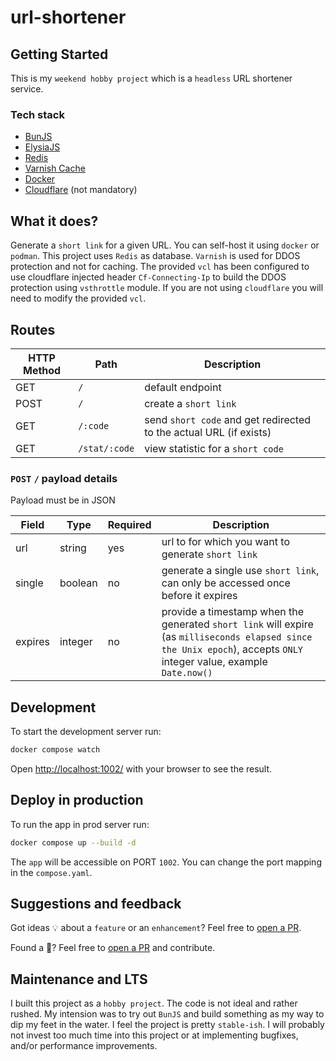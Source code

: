 # url-shortener

## Getting Started

This is my `weekend hobby project` which is a `headless` URL shortener service.

### Tech stack

- [BunJS](https://bun.sh/)
- [ElysiaJS](https://elysiajs.com/)
- [Redis](https://redis.io/)
- [Varnish Cache](https://varnish-cache.org/)
- [Docker](https://www.docker.com/)
- [Cloudflare](https://www.cloudflare.com/en-in/) (not mandatory)

## What it does?

Generate a `short link` for a given URL. You can self-host it using `docker` or `podman`. This project uses `Redis` as database. `Varnish` is used for DDOS protection and not for caching. The provided `vcl` has been configured to use cloudflare injected header `Cf-Connecting-Ip` to build the DDOS protection using `vsthrottle` module. If you are not using `cloudflare` you will need to modify the provided `vcl`.

## Routes

| HTTP Method | Path          | Description                                                        |
| ----------- | ------------- | ------------------------------------------------------------------ |
| GET         | `/`           | default endpoint                                                   |
| POST        | `/`           | create a `short link`                                              |
| GET         | `/:code`      | send `short code` and get redirected to the actual URL (if exists) |
| GET         | `/stat/:code` | view statistic for a `short code`                                  |

### `POST` `/` payload details

Payload must be in JSON

| Field   | Type    | Required | Description                                                                                                                                                          |
| ------- | ------- | -------- | -------------------------------------------------------------------------------------------------------------------------------------------------------------------- |
| url     | string  | yes      | url to for which you want to generate `short link`                                                                                                                   |
| single  | boolean | no       | generate a single use `short link`, can only be accessed once before it expires                                                                                      |
| expires | integer | no       | provide a timestamp when the generated `short link` will expire (as `milliseconds elapsed since the Unix epoch`), accepts `ONLY` integer value, example `Date.now()` |

## Development

To start the development server run:

```bash
docker compose watch
```

Open <http://localhost:1002/> with your browser to see the result.

## Deploy in production

To run the app in prod server run:

```bash
docker compose up --build -d
```

The `app` will be accessible on PORT `1002`. You can change the port mapping in the `compose.yaml`.

## Suggestions and feedback

Got ideas 💡 about a `feature` or an `enhancement`? Feel free to [open a PR](https://github.com/ramit-mitra/url-shortener/compare).

Found a 🐞? Feel free to [open a PR](https://github.com/ramit-mitra/url-shortener/compare) and contribute.

## Maintenance and LTS

I built this project as a `hobby project`. The code is not ideal and rather rushed. My intension was to try out `BunJS` and build something as my way to dip my feet in the water. I feel the project is pretty `stable-ish`. I will probably not invest too much time into this project or at implementing bugfixes, and/or performance improvements.
